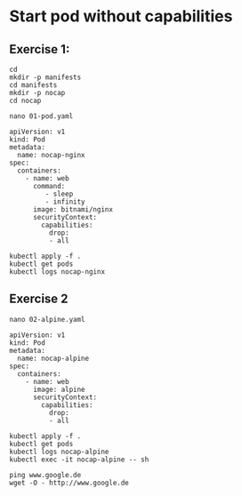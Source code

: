# Start pod without capabilities 

## Exercise 1:

```
cd
mkdir -p manifests
cd manifests
mkdir -p nocap
cd nocap
```

```
nano 01-pod.yaml
```

```
apiVersion: v1
kind: Pod
metadata:
  name: nocap-nginx 
spec:
  containers:
    - name: web
      command:
         - sleep
         - infinity 
      image: bitnami/nginx 
      securityContext:
        capabilities:
          drop:
          - all
```


```
kubectl apply -f .
kubectl get pods
kubectl logs nocap-nginx
```


## Exercise 2 

```
nano 02-alpine.yaml
```

```
apiVersion: v1
kind: Pod
metadata:
  name: nocap-alpine 
spec:
  containers:
    - name: web
      image: alpine 
      securityContext:
        capabilities:
          drop:
          - all
```


```
kubectl apply -f .
kubectl get pods
kubectl logs nocap-alpine
kubectl exec -it nocap-alpine -- sh 
```

```
ping www.google.de
wget -O - http://www.google.de
```
